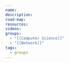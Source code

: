 ```yaml
---
name: 
description: 
road-map: 
resources: 
videos: 
groups:
  - "[[Computer Science]]"
  - "[[Network]]"
tags:
  - groups
---
```


